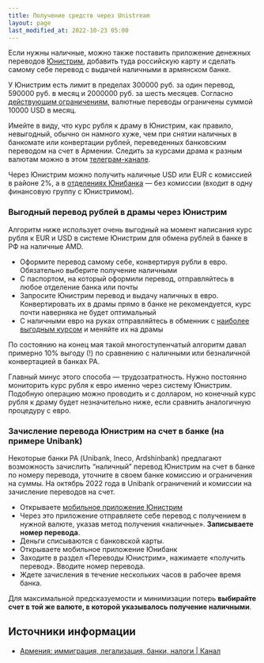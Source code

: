 ```yaml
---
title: Получение средств через Unistream
layout: page
last_modified_at: 2022-10-23 05:00
---
```


Если нужны наличные, можно также поставить приложение денежных переводов [Юнистрим](https://unistream.ru/transfers/corridors/armenia/), 
добавить туда российскую карту и сделать самому себе перевод с выдачей наличными в армянском банке.

У Юнистрим есть лимит в пределах 300000 руб. за один перевод, 590000 руб. в месяц и 2000000 руб. за шесть месяцев. Согласно [действующим ограничениям](restrictions.md), валютные переводы ограничены суммой 10000 USD в месяц.

Имейте в виду, что курс рубля к драму в Юнистрим, как правило, невыгодный, обычно он намного хуже, чем при снятии
наличных в банкомате или конвертации рублей, переведенных банковским переводом на счет в Армении. Следить за курсами драма к разным валютам можно в этом [телеграм-канале](https://t.me/armeniaCurrency).

Через Юнистрим можно получить наличные USD или EUR с комиссией в районе 2%, а в [отделениях Юнибанка](https://www.unibank.am/ru/branch/) — без комиссии (входит в одну финансовую группу с Юнистримом).

### Выгодный перевод рублей в драмы через Юнистрим

Алгоритм ниже использует очень выгодный на момент написания курс рубля к EUR и USD в системе Юнистрим для обмена рублей в банке в РФ на наличные AMD.

- Оформите перевод самому себе, конвертируя рубли в евро. Обязательно выберите получение наличными
- С паспортом, на который оформили перевод, отправляйтесь в любое отделение банка или почты
- Запросите Юнистрим перевод и выдачу наличных в евро. Конвертировать их в драмы прямо в банке не рекомендуется, курс почти наверняка не будет оптимальный
- С наличными евро на руках отправляйтесь в обменник с [наиболее выгодным курсом](https://t.me/armeniaCurrency) и меняйте их на драмы

По состоянию на конец мая такой многоступенчатый алгоритм давал примерно 10% выгоду (!) по сравнению с наличными или безналичной конвертацией в банках РА.

Главный минус этого способа — трудозатратность. Нужно постоянно мониторить курс рубля к евро именно через систему Юнистрим. Подобную операцию можно проводить и с долларом, но конечный курс рубля к драму будет незначительно ниже, если сравнить аналогичную процедуру с евро.

### Зачисление перевода Юнистрим на счет в банке (на примере Unibank)

Некоторые банки РА (Unibank, Ineco, Ardshinbank) предлагают возможность зачислить “наличный” перевод Юнистрим на счет в банке по номеру перевода, уточните в своем банке комиссию и ограничения на суммы. На октябрь 2022 года в Unibank ограничений и комиссии на зачисление переводов на счет.

- Открываете [мобильное приложение Юнистрим](https://play.google.com/store/apps/details?id=com.ltech.unistream)
- Через это приложение отправляете себе перевод с получением в нужной валюте, указав метод получения «наличные». **Записываете номер перевода**.
- Деньги списываются с банковской карты.
- Открываете мобильное приложение Юнибанк
- Заходите в раздел «Переводы Юнистрим», нажимаете «получить перевод». Вводите номер перевода.
- Ждете зачисления в течение нескольких часов в рабочее время банка.

Для максимальной предсказуемости и минимизации потерь **выбирайте счет в той же валюте, в которой указывалось получение наличными**.

## Источники информации

- [Армения: иммиграция, легализация, банки, налоги \| Канал](https://t.me/am_banking_and_residency)
